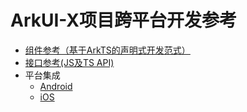 # ArkUI-X项目跨平台开发参考

- [组件参考（基于ArkTS的声明式开发范式）](https://gitee.com/openharmony/docs/blob/master/zh-cn/application-dev/reference/arkui-ts/Readme-CN.md)
- [接口参考(JS及TS API)](./apis/readme.md)
- 平台集成
  - [Android](./arkui-for-android/readme.md)
  - [iOS](./arkui-for-ios/readme.md)